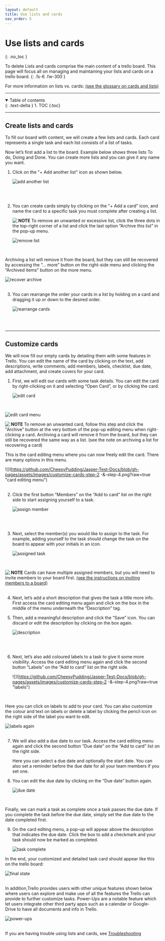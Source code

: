 ```yaml
---
layout: default
title: Use lists and cards
nav_order: 5
---
```


# Use lists and cards
{: .no_toc }

To delete Lists and cards comprise the main content of a trello board. This page will focus all on managing and maintaining your lists and cards on a trello board.
{: .fs-6 .fw-300 }

For more information on lists vs. cards: [(see the glossary on cards and lists)](https://cheesypudding.github.io/Jasper-Test-Docs/docs/search/)

---

<details open markdown="block">
  <summary>
    Table of contents
  </summary>
  {: .text-delta }
1. TOC
{:toc}
</details>

---

## Create lists and cards
To fill our board with content, we will create a few lists and cards. Each card represents a single task and each list consists of a list of tasks.


Now let’s first add a list to the board. Example below shows three lists To do, Doing and Done. You can create more lists and you can give it any name you want. 
1. Click on the "+ Add another list" icon as shown below.

    ![](https://github.com/CheesyPudding/Jasper-Test-Docs/blob/gh-pages/assets/images/create-lists-and-cards-step-1.png?raw=true "add another list")
<br />
<br />

2. You can create cards simply by clicking on the "+ Add a card" icon, and name the card to a specific task you must complete after creating a list.

    <img align="left" src="https://github.com/CheesyPudding/Jasper-Test-Docs/blob/gh-pages/assets/images/alert.png?raw=true">**NOTE** To remove an unwanted or excessive list, click the three dots in the top-right corner of a list and click the last option “Archive this list” in the pop-up menu.

    ![](https://github.com/CheesyPudding/Jasper-Test-Docs/blob/gh-pages/assets/images/create-lists-and-cards-step-2-NOTE.PNG?raw=true "remove list")
<br />

   Archiving a list will remove it from the board, but they can still be recovered by accessing the “... more” button on the right-side menu and clicking the “Archived items” button on the more menu.
   
   ![](https://github.com/CheesyPudding/Jasper-Test-Docs/blob/gh-pages/assets/images/create-lists-and-cards-step-2-NOTE-2.PNG?raw=true "recover archive")
<br />
<br />
   

3. You can rearrange the order your cards in a list by holding on a card and dragging it up or down to the desired order.

   ![](https://github.com/CheesyPudding/Jasper-Test-Docs/blob/gh-pages/assets/images/create-lists-and-cards-step-3.PNG?raw=true "rearrange cards")
<br />
<br />

---

## Customize cards
We will now fill our empty cards by detailing them with some features in Trello. You can edit the name of the card by clicking on the text, add descriptions, write comments, add members, labels, checklist, due date, add attachment, and create covers for your card.

1. First, we will edit our cards with some task details. You can edit the card by right-clicking on it and selecting “Open Card”, or by clicking the card.

      ![](https://github.com/CheesyPudding/Jasper-Test-Docs/blob/gh-pages/assets/images/customize-cards-step-1.png?raw=true "edit card")
<br />

   ![](https://github.com/CheesyPudding/Jasper-Test-Docs/blob/gh-pages/assets/images/custimize-cards-step-1-2.png?raw=true "edit card menu")
<br />

   <img align="left" src="https://github.com/CheesyPudding/Jasper-Test-Docs/blob/gh-pages/assets/images/alert.png?raw=true">**NOTE** To remove an unwanted card, follow this step and click the "Archive” button at the very bottom of the pop-up editing menu when right-clicking a card. Archiving a card will remove it from the board, but they can still be recovered the same way as a list. (see the note on archiving a list for recovering a card)
<br />

   This is the card editing menu where you can now freely edit the card. There are many options in this menu. 

   ![](https://github.com/CheesyPudding/Jasper-Test-Docs/blob/gh-pages/assets/images/customize-cards-step-2 -&-step-4.png?raw=true "card editing menu")
<br />
<br />

2. Click the first button “Members” on the “Add to card” list on the right side to start assigning yourself to a task.

   ![](https://github.com/CheesyPudding/Jasper-Test-Docs/blob/gh-pages/assets/images/customize-cards-step-2-2.PNG?raw=true "assign member")
<br />
<br />

3. Next, select the member(s) you would like to assign to the task. For example, adding yourself to the task should change the task on the board to appear with your initials in an icon.

      ![](https://github.com/CheesyPudding/Jasper-Test-Docs/blob/gh-pages/assets/images/customize-cards-step-2-3.PNG?raw=true "assigned task")
<br />

   <img align="left" src="https://github.com/CheesyPudding/Jasper-Test-Docs/blob/gh-pages/assets/images/alert.png?raw=true">**NOTE** Cards can have multiple assigned members, but you will need to invite members to your board first. [(see the instructions on inviting members to a board)](https://cheesypudding.github.io/Jasper-Test-Docs/docs/customization/)
<br />
<br />

4. Next, let’s add a short description that gives the task a little more info. First access the card editing menu again and click on the box in the middle of the menu underneath the “Description” tag. 

5. Then, add a meaningful description and click the “Save” icon. You can discard or edit the description by clicking on the box again.

      ![](https://github.com/CheesyPudding/Jasper-Test-Docs/blob/gh-pages/assets/images/customize-cards-step-3.PNG?raw=true "description")
<br />
<br />

6. Next, let’s also add coloured labels to a task to give it some more visibility. Access the card editing menu again and click the second button “Labels” on the “Add to card” list on the right side.

    ![](https://github.com/CheesyPudding/Jasper-Test-Docs/blob/gh-pages/assets/images/customize-cards-step-2 -&-step-4.png?raw=true "labels")
<br />

   Here you can click on labels to add to your card. You can also customize the colour and text on labels or delete a label by clicking the pencil icon on the right side of the label you want to edit.
   
   
   ![](https://github.com/CheesyPudding/Jasper-Test-Docs/blob/gh-pages/assets/images/customize-cards-step-4-2.PNG?raw=true "labels again")
<br />
<br />

7. We will also add a due date to our task. Access the card editing menu again and click the second button “Due date” on the “Add to card” list on the right side. 

      Here you can select a due date and optionally the start date. You can also set a reminder before the due date for all your team members if you set one. 

8. You can edit the due date by clicking on the “Due date” button again.

    ![](https://github.com/CheesyPudding/Jasper-Test-Docs/blob/gh-pages/assets/images/customize-cards-step-5.PNG?raw=true "due date")
<br />

Finally, we can mark a task as complete once a task passes the due date. If you complete the task before the due date, simply set the due date to the date completed first. 

9. On the card editing menu, a pop-up will appear above the description that indicates the due date. Click the box to add a checkmark and your task should now be marked as completed.

    ![](https://github.com/CheesyPudding/Jasper-Test-Docs/blob/gh-pages/assets/images/customize-cards-step-6.PNG?raw=true "task complete")

In the end, your customized and detailed task card should appear like this on the trello board:

   ![](https://github.com/CheesyPudding/Jasper-Test-Docs/blob/gh-pages/assets/images/customize-cards-step-7.PNG?raw=true "final state")
<br />
<br />

In addition,Trello provides users with other unique features shown below where users can explore and make use of all the features the Trello can provide to further customize tasks. Power-Ups are a notable feature which let users integrate other third party apps such as a calendar or Google-Drive to have all documents and info in Trello.

   ![](https://github.com/CheesyPudding/Jasper-Test-Docs/blob/gh-pages/assets/images/customize-cards-step-7-2.png?raw=true "power-ups")
<br />
<br />

If you are having trouble using lists and cards, see [Troubleshooting](https://cheesypudding.github.io/Jasper-Test-Docs/docs/index-test/)
